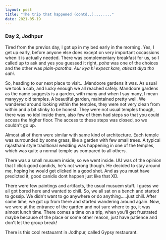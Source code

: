 ```yaml
---
layout: post
title: "The trip that happened (contd..)........"
date: 2021-05-19
---
```


### Day 2, Jodhpur

Tired from the previos day, I got up in my bed early in the morning. Yes, I get up early, before anyone else does except on very important occassions when it is actually needed. There was complementary breakfast for us, so I called up to ask and yes you guessed it right, _poha_ was one of the choices and the other was _plain-parotha_. _Aur kya hi expect kare, atleast diya tho sahi_.

So, heading to our next place to visit....Mandoore gardens it was. As usual we took a cab, and lucky enough we all reached safely. Mandoore gardens as the name suggests is a garden, with many and when I say many, I mean manyyyy old temples. A beautiful garden, maintained pretty well. We wandered around looking within the temples, they were not very clean from within and a bit stinky to be honest. They were not usual temples though, there was no idol inside them, also few of them had steps so that you could access the higher floor. The access to these steps was closed, so we couldn't go up. 

Almost all of them were similar with same kind of architecture. Each temple was surrounded by some grass, like a garden with few small trees. A typical rajasthani style traditional wedding was happening in one of the temples, which was quite a normal temple as compared to all others.

There was a small musuem inside, so we went inside. UU was of the opinion that I click good candids, he's not wrong though. He decided to stay around me, hoping he would get clicked in a good shot. And as you must have predicted it, good canidis dont happen just like that XD.

There were few paintings and artifacts, the usual musuem stuff. I guess we all got bored here and wanted to chill. So, we all sat on a bench and started to gossip. We didn't want to go anywhere or do anything.....just chill. After some time, we got up from there and started wandering around again. Now, we were at the entrance of the garden and not sure where to go, it was almost lunch time. There comes a time on a trip, when you'll get frustrated maybe because of the place or some other reason, just have patience and don't let the group break!

There is this cool restauarnt in Jodhpur, called Gypsy restaurant. 